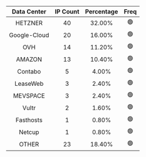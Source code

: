 | Data Center | IP Count | Percentage | Freq |
|:------------:|:--------:|:-----------:|:-----:|
| HETZNER | 40 | 32.00% | 🟢 |
| Google-Cloud | 20 | 16.00% | 🟢 |
| OVH | 14 | 11.20% | 🟢 |
| AMAZON | 13 | 10.40% | 🟢 |
| Contabo | 5 | 4.00% | 🟢 |
| LeaseWeb | 3 | 2.40% | 🟢 |
| MEVSPACE | 3 | 2.40% | 🟢 |
| Vultr | 2 | 1.60% | 🟢 |
| Fasthosts | 1 | 0.80% | 🟢 |
| Netcup | 1 | 0.80% | 🟢 |
| OTHER | 23 | 18.40% | 🟢 |
